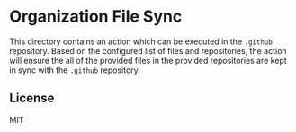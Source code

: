 # Organization File Sync

This directory contains an action which can be executed in the `.github` repository.  Based on the
configured list of files and repositories, the action will ensure the all of the provided files in
the provided repositories are kept in sync with the `.github` repository.

## License

MIT
